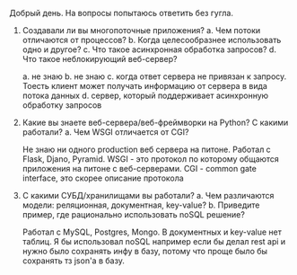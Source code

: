 Добрый день. На вопросы попытаюсь ответить без гугла.

1. Создавали ли вы многопоточные приложения?
	a. Чем потоки отличаются от процессов?
	b. Когда целесообразнее использовать одно и другое?
	c. Что такое асинхронная обработка запросов?
	d. Что такое неблокирующий веб-сервер?

	a. не знаю
	b. не знаю
	с. когда ответ сервера не привязан к запросу. Тоесть клиент может получать информацию от сервера в вида потока данных
	d. сервер, который поддерживает асинхронную обработку запросов

2. Какие вы знаете веб-сервера/веб-фреймворки на Python? С какими работали?
	a. Чем WSGI отличается от CGI?

	Не знаю ни одного production веб сервера на питоне. Работал с Flask, Djano, Pyramid. 
	WSGI - это протокол по которому общаются приложения на питоне с веб-серверами.
	CGI - common gate interface, это скорее описание протокола 

3. С какими СУБД/хранилищами вы работали?
	a. Чем различаются модели: реляционная, документная, key-value?
	b. Приведите пример, где рационально использовать noSQL решение?

	Работал с MySQL, Postgres, Mongo. В документных и key-value нет таблиц.
	Я бы использовал noSQL например если бы делал rest api и нужно было сохранять инфу в базу, потому что
	проще было бы сохранять тз json'а в базу.
